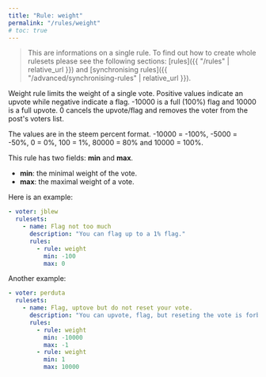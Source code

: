 ```yaml
---
title: "Rule: weight"
permalink: "/rules/weight"
# toc: true
---
```


> This are informations on a single rule. To find out how to create whole rulesets please see the following sections: [rules]({{ "/rules" | relative_url }}) and [synchronising rules]({{ "/advanced/synchronising-rules" | relative_url }}).

Weight rule limits the weight of a single vote. Positive values indicate an upvote while negative indicate a flag. -10000 is a full (100%) flag and 10000 is a full upvote. 0 cancels the upvote/flag and removes the voter from the post's voters list. 

The values are in the steem percent format. -10000 = -100%, -5000 = -50%, 0 = 0%, 100 = 1%, 80000 = 80% and 10000 = 100%.

This rule has two fields: **min** and **max**.
- **min**: the minimal weight of the vote.
- **max**: the maximal weight of a vote.

Here is an example:
```yml
- voter: jblew
  rulesets:
    - name: Flag not too much
      description: "You can flag up to a 1% flag."
      rules:
        - rule: weight
          min: -100
          max: 0
```

Another example:
```yml
- voter: perduta
  rulesets:
    - name: Flag, uptove but do not reset your vote.
      description: "You can upvote, flag, but reseting the vote is forbidden."
      rules:
        - rule: weight
          min: -10000
          max: -1
        - rule: weight
          min: 1
          max: 10000
```

